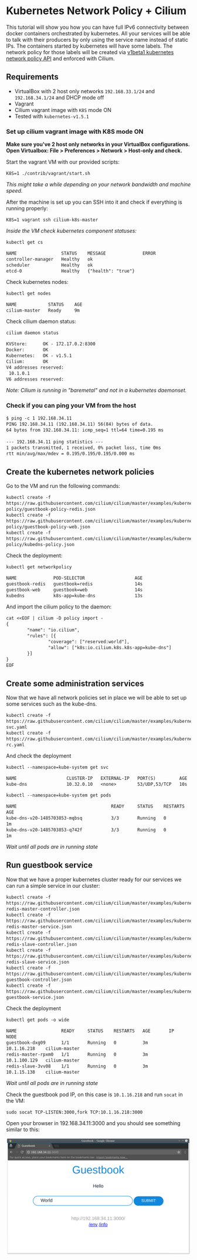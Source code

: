 # Kubernetes Network Policy + Cilium

This tutorial will show you how you can have full IPv6 connectivity between
docker containers orchestrated by kubernetes. All your services will be able to
talk with their producers by only using the service name instead of static IPs.
The containers started by kubernetes will have some labels. The network policy for those
labels will be created via [v1beta1 kubernetes network policy API](https://github.com/kubernetes/kubernetes/blob/master/docs/proposals/network-policy.md)
and enforced with Cilium.

## Requirements

 - VirtualBox with 2 host only networks `192.168.33.1/24` and `192.168.34.1/24` and DHCP mode off
 - Vagrant
 - Cilium vagrant image with `K8S` mode ON
 - Tested with `kubernetes-v1.5.1`

### Set up cilium vagrant image with K8S mode ON

**Make sure you've 2 host only networks in your VirtualBox configurations. Open Virtualbox: File > Preferences > Network > Host-only and check.**

Start the vagrant VM with our provided scripts:
```
K8S=1 ./contrib/vagrant/start.sh
```

*This might take a while depending on your network bandwidth and machine speed.*

After the machine is set up you can SSH into it and check if everything is running properly:

```
K8S=1 vagrant ssh cilium-k8s-master
```
*Inside the VM check kubernetes component statuses:*
```
kubectl get cs
```
```
NAME                 STATUS    MESSAGE              ERROR
controller-manager   Healthy   ok
scheduler            Healthy   ok
etcd-0               Healthy   {"health": "true"}
```
Check kubernetes nodes:
```
kubectl get nodes
```
```
NAME            STATUS    AGE
cilium-master   Ready     9m
```
Check cilium daemon status:
```
cilium daemon status
```
```
KVStore:      OK - 172.17.0.2:8300
Docker:       OK
Kubernetes:   OK - v1.5.1
Cilium:       OK
V4 addresses reserved:
 10.1.0.1
V6 addresses reserved:
```

*Note: Cilium is running in "baremetal" and not in a kubernetes daemonset.*

### Check if you can ping your VM from the host
```
$ ping -c 1 192.168.34.11
PING 192.168.34.11 (192.168.34.11) 56(84) bytes of data.
64 bytes from 192.168.34.11: icmp_seq=1 ttl=64 time=0.195 ms

--- 192.168.34.11 ping statistics ---
1 packets transmitted, 1 received, 0% packet loss, time 0ms
rtt min/avg/max/mdev = 0.195/0.195/0.195/0.000 ms
```

## Create the kubernetes network policies

Go to the VM and run the following commands:

```
kubectl create -f https://raw.githubusercontent.com/cilium/cilium/master/examples/kubernetes/network-policy/guestbook-policy-redis.json
kubectl create -f https://raw.githubusercontent.com/cilium/cilium/master/examples/kubernetes/network-policy/guestbook-policy-web.json
kubectl create -f https://raw.githubusercontent.com/cilium/cilium/master/examples/kubernetes/network-policy/kubedns-policy.json
```
Check the deployment:
```
kubectl get networkpolicy
```
```
NAME              POD-SELECTOR                   AGE
guestbook-redis   guestbook=redis                14s
guestbook-web     guestbook=web                  14s
kubedns           k8s-app=kube-dns               13s
```

And import the cilium policy to the daemon:
```
cat <<EOF | cilium -D policy import -
{
        "name": "io.cilium",
        "rules": [{
                "coverage": ["reserved:world"],
                "allow": ["k8s:io.cilium.k8s.k8s-app=kube-dns"]
        }]
}
EOF
```

## Create some administration services

Now that we have all network policies set in place we will be able to set up some services such
as the kube-dns.

```
kubectl create -f https://raw.githubusercontent.com/cilium/cilium/master/examples/kubernetes/deployments/kubedns-svc.yaml
kubectl create -f https://raw.githubusercontent.com/cilium/cilium/master/examples/kubernetes/deployments/kubedns-rc.yaml
```
And check the deployment
```
kubectl --namespace=kube-system get svc
```
```
NAME                   CLUSTER-IP   EXTERNAL-IP   PORT(S)         AGE
kube-dns               10.32.0.10   <none>        53/UDP,53/TCP   10s
```
```
kubectl --namespace=kube-system get pods
```
```
NAME                                    READY     STATUS    RESTARTS   AGE
kube-dns-v20-1485703853-mqbsq           3/3       Running   0          1m
kube-dns-v20-1485703853-q742f           3/3       Running   0          1m
```

*Wait until all pods are in running state*

## Run guestbook service

Now that we have a proper kubernetes cluster ready for our services we can run a simple service in our cluster:
```
kubectl create -f https://raw.githubusercontent.com/cilium/cilium/master/examples/kubernetes/deployments/guestbook/1-redis-master-controller.json
kubectl create -f https://raw.githubusercontent.com/cilium/cilium/master/examples/kubernetes/deployments/guestbook/2-redis-master-service.json
kubectl create -f https://raw.githubusercontent.com/cilium/cilium/master/examples/kubernetes/deployments/guestbook/3-redis-slave-controller.json
kubectl create -f https://raw.githubusercontent.com/cilium/cilium/master/examples/kubernetes/deployments/guestbook/4-redis-slave-service.json
kubectl create -f https://raw.githubusercontent.com/cilium/cilium/master/examples/kubernetes/deployments/guestbook/5-guestbook-controller.json
kubectl create -f https://raw.githubusercontent.com/cilium/cilium/master/examples/kubernetes/deployments/guestbook/6-guestbook-service.json
```
Check the deployment
```
kubectl get pods -o wide
```
```
NAME                 READY     STATUS    RESTARTS   AGE       IP             NODE
guestbook-dxg09      1/1       Running   0          3m        10.1.16.218    cilium-master
redis-master-rpxm0   1/1       Running   0          3m        10.1.100.129   cilium-master
redis-slave-3vv08    1/1       Running   0          3m        10.1.15.138    cilium-master
```
*Wait until all pods are in running state*

Check the guestbook pod IP, on this case is `10.1.16.218` and run `socat` in the VM:

```
sudo socat TCP-LISTEN:3000,fork TCP:10.1.16.218:3000
```

Open your browser in 192.168.34.11:3000 and you should see something similar to this:

![browser](browser.png)

